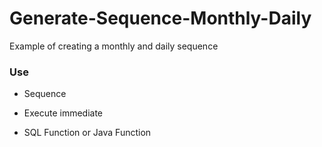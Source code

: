 # Generate-Sequence-Monthly-Daily

Example of creating a monthly and daily sequence

### Use

- Sequence

- Execute immediate

- SQL Function or Java Function
